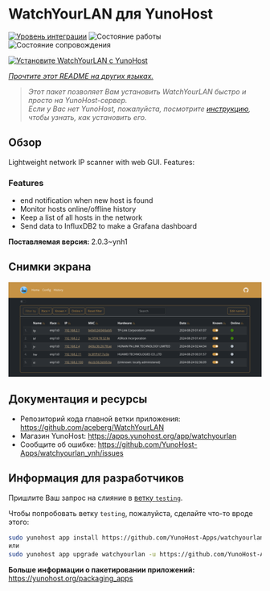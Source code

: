 <!--
Важно: этот README был автоматически сгенерирован <https://github.com/YunoHost/apps/tree/master/tools/readme_generator>
Он НЕ ДОЛЖЕН редактироваться вручную.
-->

# WatchYourLAN для YunoHost

[![Уровень интеграции](https://dash.yunohost.org/integration/watchyourlan.svg)](https://ci-apps.yunohost.org/ci/apps/watchyourlan/) ![Состояние работы](https://ci-apps.yunohost.org/ci/badges/watchyourlan.status.svg) ![Состояние сопровождения](https://ci-apps.yunohost.org/ci/badges/watchyourlan.maintain.svg)

[![Установите WatchYourLAN с YunoHost](https://install-app.yunohost.org/install-with-yunohost.svg)](https://install-app.yunohost.org/?app=watchyourlan)

*[Прочтите этот README на других языках.](./ALL_README.md)*

> *Этот пакет позволяет Вам установить WatchYourLAN быстро и просто на YunoHost-сервер.*  
> *Если у Вас нет YunoHost, пожалуйста, посмотрите [инструкцию](https://yunohost.org/install), чтобы узнать, как установить его.*

## Обзор

Lightweight network IP scanner with web GUI. Features:


### Features

- end notification when new host is found
- Monitor hosts online/offline history
- Keep a list of all hosts in the network
- Send data to InfluxDB2 to make a Grafana dashboard


**Поставляемая версия:** 2.0.3~ynh1

## Снимки экрана

![Снимок экрана WatchYourLAN](./doc/screenshots/Screenshot.png)

## Документация и ресурсы

- Репозиторий кода главной ветки приложения: <https://github.com/aceberg/WatchYourLAN>
- Магазин YunoHost: <https://apps.yunohost.org/app/watchyourlan>
- Сообщите об ошибке: <https://github.com/YunoHost-Apps/watchyourlan_ynh/issues>

## Информация для разработчиков

Пришлите Ваш запрос на слияние в [ветку `testing`](https://github.com/YunoHost-Apps/watchyourlan_ynh/tree/testing).

Чтобы попробовать ветку `testing`, пожалуйста, сделайте что-то вроде этого:

```bash
sudo yunohost app install https://github.com/YunoHost-Apps/watchyourlan_ynh/tree/testing --debug
или
sudo yunohost app upgrade watchyourlan -u https://github.com/YunoHost-Apps/watchyourlan_ynh/tree/testing --debug
```

**Больше информации о пакетировании приложений:** <https://yunohost.org/packaging_apps>

